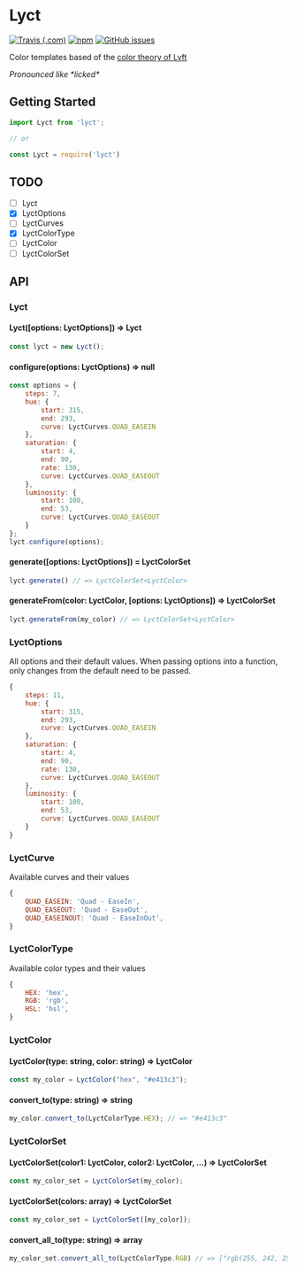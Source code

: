# Lyct

[![Travis (.com)](https://img.shields.io/travis/com/brushwoodio/lyct.svg?style=flat-square)](https://travis-ci.com/brushwoodio/lyct)
[![npm](https://img.shields.io/npm/dt/lyct.svg?style=flat-square)](https://www.npmjs.com/package/lyct)
[![GitHub issues](https://img.shields.io/github/issues/brushwoodio/lyct.svg?style=flat-square)](https://github.com/brushwoodio/lyct/issues)

Color templates based of the [color theory of Lyft][1]

_Pronounced like \*licked\*_

## Getting Started

```javascript
import Lyct from 'lyct';

// or

const Lyct = require('lyct')
```

## TODO

* [ ] Lyct
* [x] LyctOptions
* [ ] LyctCurves
* [x] LyctColorType
* [ ] LyctColor
* [ ] LyctColorSet

## API

### Lyct

#### Lyct([options: LyctOptions]) => Lyct

```javascript
const lyct = new Lyct();
```

#### configure(options: LyctOptions) => null

```javascript
const options = {
    steps: 7,
    hue: {
        start: 315,
        end: 293,
        curve: LyctCurves.QUAD_EASEIN
    },
    saturation: {
        start: 4,
        end: 90,
        rate: 130,
        curve: LyctCurves.QUAD_EASEOUT
    },
    luminosity: {
        start: 100,
        end: 53,
        curve: LyctCurves.QUAD_EASEOUT
    }
};
lyct.configure(options);
```

#### generate([options: LyctOptions]) = LyctColorSet

```javascript
lyct.generate() // => LyctColorSet<LyctColor>
```

#### generateFrom(color: LyctColor, [options: LyctOptions]) => LyctColorSet

```javascript
lyct.generateFrom(my_color) // => LyctColorSet<LyctColor>
```

### LyctOptions

All options and their default values. When passing options into a function, only changes from
the default need to be passed.

```javascript
{
    steps: 11,
    hue: {
        start: 315,
        end: 293,
        curve: LyctCurves.QUAD_EASEIN
    },
    saturation: {
        start: 4,
        end: 90,
        rate: 130,
        curve: LyctCurves.QUAD_EASEOUT
    },
    luminosity: {
        start: 100,
        end: 53,
        curve: LyctCurves.QUAD_EASEOUT
    }
}
```

### LyctCurve

Available curves and their values
```javascript
{
    QUAD_EASEIN: 'Quad - EaseIn',
    QUAD_EASEOUT: 'Quad - EaseOut',
    QUAD_EASEINOUT: 'Quad - EaseInOut',
}
```

### LyctColorType

Available color types and their values
```javascript
{
    HEX: 'hex',
    RGB: 'rgb',
    HSL: 'hsl',
}
```

### LyctColor

#### LyctColor(type: string, color: string) => LyctColor

```javascript
const my_color = LyctColor("hex", "#e413c3");
```

#### convert_to(type: string) => string

```javascript
my_color.convert_to(LyctColorType.HEX); // => "#e413c3"
```

### LyctColorSet

#### LyctColorSet(color1: LyctColor, color2: LyctColor, ...) => LyctColorSet

```javascript
const my_color_set = LyctColorSet(my_color);
```

#### LyctColorSet(colors: array<LyctColor>) => LyctColorSet

```javascript
const my_color_set = LyctColorSet([my_color]);
```

#### convert_all_to(type: string) => array<string>

```javascript
my_color_set.convert_all_to(LyctColorType.RGB) // => ["rgb(255, 242, 252)", "rgb(253, 187, 237)" .... ]
```


[1]: 'https://design.lyft.com/re-approaching-color-9e604ba22c88'
